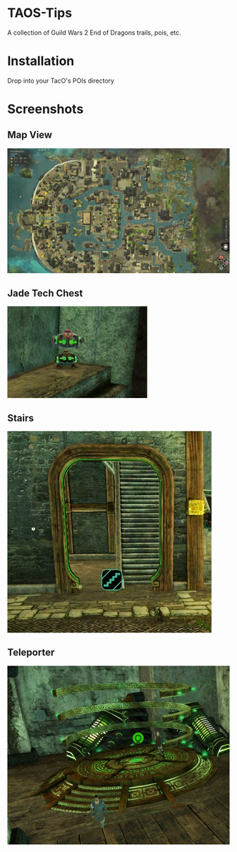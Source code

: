 # TAOS-Tips
A collection of Guild Wars 2 End of Dragons trails, pois, etc.

# Installation
Drop into your TacO's POIs directory

# Screenshots
## Map View
![Map View](./Screenshots/gw230.jpg)

## Jade Tech Chest
![Jade Tech Chest](./Screenshots/jtc.jpg)

## Stairs
![Stairs](./Screenshots/stairs.jpg)

## Teleporter
![Teleporter](./Screenshots/teleporter.jpg)
